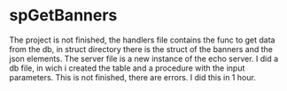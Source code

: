 # spGetBanners

The project is not finished, the handlers file contains the func to get data from the db, in struct directory there is the struct of the banners and the json elements. The server file is a new instance of the echo server.
I did a db file, in wich i created the table and a procedure with the input parameters. This is not finished, there are errors. I did this in 1 hour.
